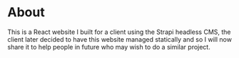 # About
This is a React website I built for a client using the Strapi headless CMS, the client later decided to have this website managed statically and so I will now share it to help people in future who may wish to do a similar project.
